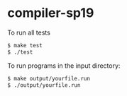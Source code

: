 # compiler-sp19


To run all tests
```bash
$ make test
$ ./test
```

To run programs in the input directory:
```bash
$ make output/yourfile.run
$ ./output/yourfile.run
```